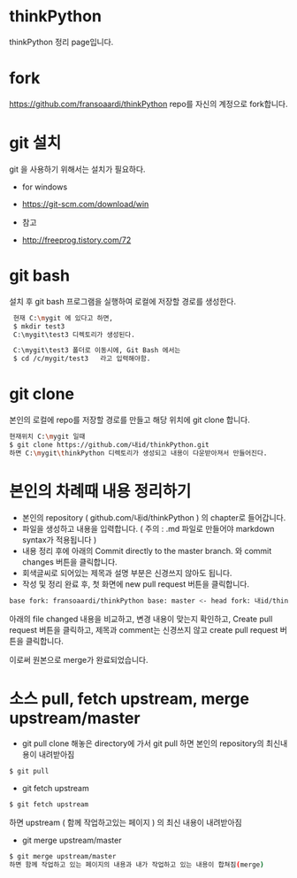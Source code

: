 # thinkPython
thinkPython 정리 page입니다.

# fork
https://github.com/fransoaardi/thinkPython repo를 자신의 계정으로 fork합니다. 

# git 설치
git 을 사용하기 위해서는 설치가 필요하다.
* for windows
- https://git-scm.com/download/win

* 참고 
- http://freeprog.tistory.com/72 

# git bash
설치 후 git bash 프로그램을 실행하여 로컬에 저장할 경로를 생성한다.
```bash
 현재 C:\mygit 에 있다고 하면,
 $ mkdir test3
 C:\mygit\test3 디렉토리가 생성된다. 

 C:\mygit\test3 폴더로 이동시에, Git Bash 에서는 
 $ cd /c/mygit/test3   라고 입력해야함.
```

# git clone
본인의 로컬에 repo를 저장할 경로를 만들고 해당 위치에 git clone 합니다.
```bash
현재위치 C:\mygit 일때
$ git clone https://github.com/내id/thinkPython.git
하면 C:\mygit\thinkPython 디렉토리가 생성되고 내용이 다운받아져서 만들어진다.
``` 

# 본인의 차례때 내용 정리하기
- 본인의 repository ( github.com/내id/thinkPython ) 의 chapter로 들어갑니다.
- 파일을 생성하고 내용을 입력합니다. ( 주의 : .md 파일로 만들어야 markdown syntax가 적용됩니다 ) 
- 내용 정리 후에 아래의 Commit directly to the master branch. 와 commit changes 버튼을 클릭합니다.
- 회색글씨로 되어있는 제목과 설명 부분은 신경쓰지 않아도 됩니다.
- 작성 및 정리 완료 후, 첫 화면에 new pull request 버튼을 클릭합니다.
``` bash
base fork: fransoaardi/thinkPython base: master <- head fork: 내id/thinkPython compare: master 
```
아래의 file changed 내용을 비교하고, 변경 내용이 맞는지 확인하고, 
Create pull request 버튼을 클릭하고, 제목과 comment는 신경쓰지 않고 create pull request 버튼을 클릭합니다.

이로써 원본으로 merge가 완료되었습니다.

# 소스 pull, fetch upstream, merge upstream/master

* git pull
clone 해놓은 directory에 가서 git pull 하면 본인의 repository의 최신내용이 내려받아짐 
```bash
$ git pull
```
* git fetch upstream
```bash
$ git fetch upstream 
```
하면 upstream ( 함께 작업하고있는 페이지 ) 의 최신 내용이 내려받아짐

* git merge upstream/master
```bash
$ git merge upstream/master
하면 함께 작업하고 있는 페이지의 내용과 내가 작업하고 있는 내용이 합쳐짐(merge)
```
